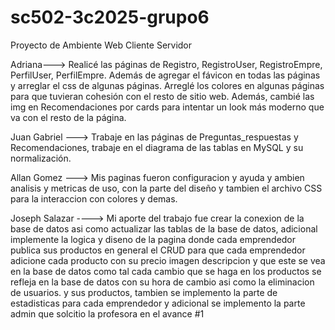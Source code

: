 # sc502-3c2025-grupo6
Proyecto de Ambiente Web Cliente Servidor 

Adriana---> Realicé las páginas de Registro, RegistroUser, RegistroEmpre, PerfilUser, PerfilEmpre. Además de agregar el fávicon en todas las páginas y arreglar el css de algunas páginas. Arreglé los colores en algunas páginas para que tuvieran cohesión con el resto de sitio web. Además, cambié las img en Recomendaciones por cards para intentar un look más moderno que va con el resto de la página. 

Juan Gabriel ---> Trabaje en las páginas de Preguntas_respuestas y Recomendaciones, trabaje en el diagrama de las tablas en MySQL y su normalización.

Allan Gomez ---> Mis paginas fueron configuracion y ayuda y ambien analisis y metricas de uso, con la parte del diseño y tambien el archivo CSS para la interaccion con colores y demas. 

Joseph Salazar ----> Mi aporte del trabajo fue crear la conexion de la base de datos asi como actualizar  las tablas de la base de datos, adicional implemente la logica y diseno de la pagina donde cada emprendedor publica sus productos en general el CRUD para que cada emprendedor adicione cada producto con su precio imagen descripcion y que este se vea en la base de datos como tal cada cambio que se haga en los productos se refleja en la base de datos con su hora de cambio asi como la eliminacion de usuarios. y sus productos, tambien se implemento la parte de estadisticas para cada emprendedor y adicional se implemento la parte admin que solcitio la profesora en el avance #1
